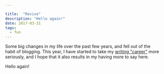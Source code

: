 ```yaml
---

title:  "Revive"
description: "Hello again!"
date: 2017-03-31
tags:
  - fun
---
```


Some big changes in my life over the past few years, and fell out of the habit of blogging.  This year, I have started to take my [writing "career"](/prose) more seriously, and I hope that it also results in my having more to say here.

Hello again!